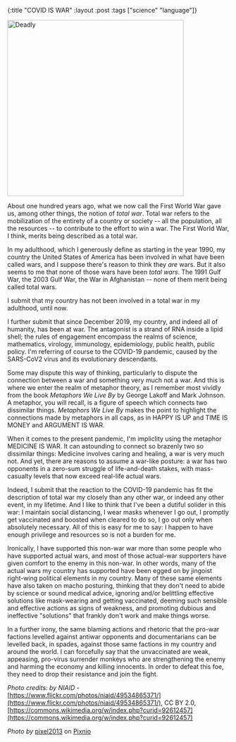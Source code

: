{:title "COVID IS WAR"
:layout :post
:tags  ["science" "language"]}

<img src="http://www.szcz.org/img/covid-tank.jpg" alt="Deadly" width="400px"/><br>

About one hundred years ago, what we now call the First World War gave us, among other things, the notion of _total war_.  Total war refers to the mobilization of the entirety of a country or society -- all the population, all the resources -- to contribute to the effort to win a war.  The First World War, I think, merits being described as a total war.

In my adulthood, which I generously define as starting in the year 1990, my country the United States of America has been involved in what have been called wars, and I suppose there's reason to think they _are_ wars.  But it also seems to me that none of those wars have been _total wars_.  The 1991 Gulf War, the 2003 Gulf War, the War in Afghanistan -- none of them merit being called total wars.  

I submit that my country has not been involved in a total war in my adulthood, until now.

I further submit that since December 2019, my country, and indeed all of humanity, has been at war.  The antagonist is a strand of RNA inside a lipid shell; the rules of engagement encompass the realms of science, mathematics, virology, immunology, epidemiology, public health, public policy.  I'm referring of course to the COVID-19 pandemic, caused by the SARS-CoV2 virus and its evolutionary descendants.

Some may dispute this way of thinking, particularly to dispute the connection between a war and something very much not a war.  And this is where we enter the realm of metaphor theory, as I remember most vividly from the book _Metaphors We Live By_ by George Lakoff and Mark Johnson.  A metaphor, you will recall, is a figure of speech which connects two dissimilar things.  _Metaphors We Live By_ makes the point to highlight the connections made by metaphors in all caps, as in HAPPY IS UP and TIME IS MONEY 
and ARGUMENT IS WAR.

When it comes to the present pandemic, I'm impliclity using the metaphor MEDICINE IS WAR.  It can astounding to connect so brazenly two so dissimilar things: Medicine involves caring and healing, a war is very much not.  And yet, there are reasons to assume a war-like posture: a war has two opponents in a zero-sum struggle of life-and-death stakes, with mass-casualty levels that now exceed real-life actual wars.

Indeed, I submit that the reaction to the COVID-19 pandemic has fit the description of total war my closely than any other war, or indeed any other event, in my lifetime.  And I like to think that I've been a dutiful solider in this war: I maintain social distancing, I wear masks whenever I go out, I promptly get vaccinated and boosted when cleared to do so, I go out only when absolutely necessary.  All of this is easy for me to say: I happen to have enough privilege and resources so  is not a burden for me.  

Ironically, I have supported this non-war war more than some people who have supported actual wars, and most of those actual-war supporters have given comfort to the enemy in this non-war.  In other words, many of the actual wars my country has supported have been egged on by jingoist right-wing political elements in my country.  Many of these same elements have also taken on macho posturing, thinking that they don't need to abide by science or sound medical advice, ignoring and/or belittling effective solutions like mask-wearing and getting vaccinated, deeming such sensible and effective actions as signs of weakness, and promoting dubious and ineffective "solutions" that frankly don't work and make things worse.

In a further irony, the same blaming actions and rhetoric that the pro-war factions levelled against antiwar opponents and documentarians can be levelled back, in spades, against those same factions in my country and around the world.  I can forcefully say that the unvaccinated are weak, appeasing, pro-virus surrender monkeys who are strengthening the enemy and harming the economy and killing innocents.  In order to defeat this foe, they need to drop their resistance and join the fight.

_Photo credits: by NIAID_ - [https://www.flickr.com/photos/niaid/49534865371/](https://www.flickr.com/photos/niaid/49534865371/), CC BY 2.0, [https://commons.wikimedia.org/w/index.php?curid=92612457](https://commons.wikimedia.org/w/index.php?curid=92612457)

_Photo by_ <a href="https://pixnio.com/transportation-vehicles/tanks/war-military-tank-monochrome-old-weapon-army-vehicle">pixel2013</a> on <a href="https://pixnio.com/">Pixnio</a>
